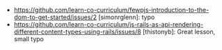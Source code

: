 *
  https://github.com/learn-co-curriculum/fewpjs-introduction-to-the-dom-to-get-started/issues/2 [simonrglenn]: typo
*
  https://github.com/learn-co-curriculum/js-rails-as-api-rendering-different-content-types-using-rails/issues/8 [thistonyb]: Great lesson, small typo

